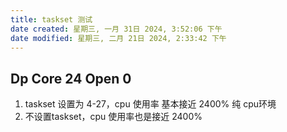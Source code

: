 ```yaml
---
title: taskset 测试
date created: 星期三, 一月 31日 2024, 3:52:06 下午
date modified: 星期三, 二月 21日 2024, 2:33:42 下午
---
```


## Dp Core 24 Open 0
1. taskset 设置为 4-27，cpu 使用率 基本接近 2400% 纯 cpu环境 
2. 不设置taskset，cpu 使用率也是接近 2400%